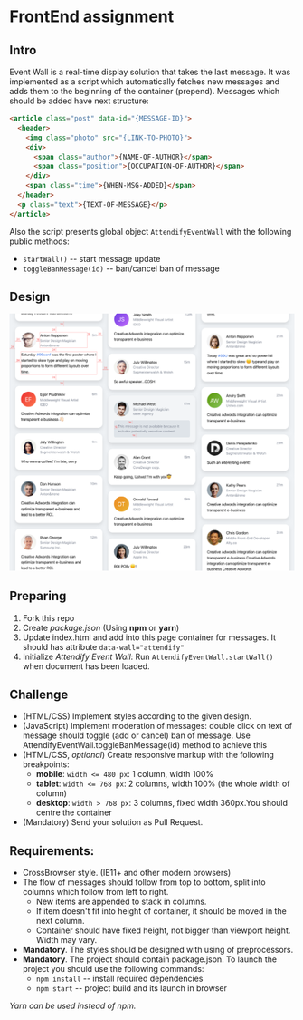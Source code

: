 # FrontEnd assignment


## Intro
Event Wall is a real-time display solution that takes the last message. It was implemented as a script which automatically fetches new messages and adds them to the beginning of the container (prepend).
Messages which should be added have next structure:

```html
<article class="post" data-id="{MESSAGE-ID}">
  <header>
    <img class="photo" src="{LINK-TO-PHOTO}">
    <div>
      <span class="author">{NAME-OF-AUTHOR}</span>
      <span class="position">{OCCUPATION-OF-AUTHOR}</span>
    </div>
    <span class="time">{WHEN-MSG-ADDED}</span>
  </header>
  <p class="text">{TEXT-OF-MESSAGE}</p>
</article>
```

Also the script presents global object `AttendifyEventWall` with the following public methods:
* `startWall()` -- start message update
* `toggleBanMessage(id)` -- ban/cancel ban of message

## Design

![Design](design.png)


## Preparing
1. Fork this repo
1. Create *package.json* (Using **npm** or **yarn**)
1. Update index.html and add into this page container for messages. It should has attribute `data-wall="attendify"`
1. Initialize *Attendify Event Wall*: Run `AttendifyEventWall.startWall()` when document has been loaded.

## Challenge
* (HTML/CSS) Implement styles according to the given design.
* (JavaScript) Implement moderation of messages: double click on text of message should toggle (add or cancel) ban of message. Use AttendifyEventWall.toggleBanMessage(id) method to achieve this
* (HTML/CSS, *optional*) Create responsive markup with the following breakpoints:
  * **mobile**: `width <= 480 px`: 1 column, width 100%
  * **tablet**: `width <= 768 px`: 2 columns, width 100% (the whole width of column)
  * **desktop**: `width > 768 px`: 3 columns, fixed width 360px.You should centre the container
* (Mandatory) Send your solution as Pull Request.
  

## Requirements:
* CrossBrowser style. (IE11+ and other modern browsers)
* The flow of messages should follow from top to bottom, split into columns which follow from left to right.
  * New items are appended to stack in columns. 
  * If item doesn't fit into height of container, it should be moved in the next column.
  * Container should have fixed height, not bigger than viewport height. Width may vary.
* **Mandatory**. The styles should be designed with using of preprocessors.
* **Mandatory**. The project should contain package.json. To launch the project you should use the following commands:
  * `npm install`  -- install required dependencies
  * `npm start` -- project build and its launch in browser
 
*Yarn can be used instead of npm.*





